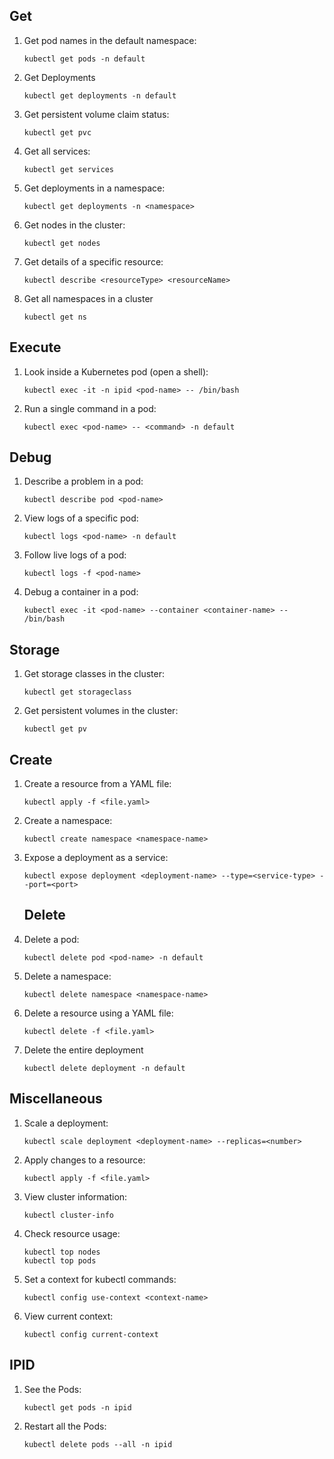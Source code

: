 ## Get
1. Get pod names in the default namespace:
   ```shell
   kubectl get pods -n default
   ```

2. Get Deployments
   ```shell
   kubectl get deployments -n default
   ```

3. Get persistent volume claim status:
   ```shell
   kubectl get pvc
   ```

4. Get all services:
   ```shell
   kubectl get services
   ```

5. Get deployments in a namespace:
   ```shell
   kubectl get deployments -n <namespace>
   ```

6. Get nodes in the cluster:
   ```shell
   kubectl get nodes
   ```

7. Get details of a specific resource:
   ```shell
   kubectl describe <resourceType> <resourceName>
   ```

8. Get all namespaces in a cluster
   ```shell
   kubectl get ns
   ```

## Execute
1. Look inside a Kubernetes pod (open a shell):
   ```shell
   kubectl exec -it -n ipid <pod-name> -- /bin/bash
   ```

2. Run a single command in a pod:
   ```shell
   kubectl exec <pod-name> -- <command> -n default
   ```
## Debug
1. Describe a problem in a pod:
   ```shell
   kubectl describe pod <pod-name>
   ```

2. View logs of a specific pod:
   ```shell
   kubectl logs <pod-name> -n default
   ```

3. Follow live logs of a pod:
   ```shell
   kubectl logs -f <pod-name>
   ```

4. Debug a container in a pod:
   ```shell
   kubectl exec -it <pod-name> --container <container-name> -- /bin/bash
   ```

## Storage

1. Get storage classes in the cluster:
   ```shell
   kubectl get storageclass
   ```

2. Get persistent volumes in the cluster:
   ```shell
   kubectl get pv
   ```

## Create
1. Create a resource from a YAML file:
   ```shell
   kubectl apply -f <file.yaml>
   ```

2. Create a namespace:
   ```shell
   kubectl create namespace <namespace-name>
   ```

3. Expose a deployment as a service:
   ```shell
   kubectl expose deployment <deployment-name> --type=<service-type> --port=<port>
   ```
   ## Delete
1. Delete a pod:
   ```shell
   kubectl delete pod <pod-name> -n default
   ```

2. Delete a namespace:
   ```shell
   kubectl delete namespace <namespace-name>
   ```

3. Delete a resource using a YAML file:
   ```shell
   kubectl delete -f <file.yaml>
   ```

4. Delete the entire deployment
   ```shell
   kubectl delete deployment -n default
   ```
## Miscellaneous
1. Scale a deployment:
   ```shell
   kubectl scale deployment <deployment-name> --replicas=<number>
   ```

2. Apply changes to a resource:
   ```shell
   kubectl apply -f <file.yaml>
   ```

3. View cluster information:
   ```shell
   kubectl cluster-info
   ```

4. Check resource usage:
   ```shell
   kubectl top nodes
   kubectl top pods
   ```

5. Set a context for kubectl commands:
   ```shell
   kubectl config use-context <context-name>
   ```

6. View current context:
   ```shell
   kubectl config current-context
   ```

## IPID

1. See the Pods:
   ```shell
   kubectl get pods -n ipid
   ```
2. Restart all the Pods:
   ```shell
   kubectl delete pods --all -n ipid
   ```
